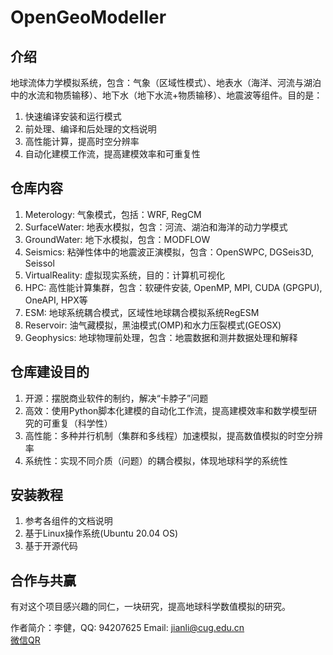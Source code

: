 # OpenGeoModeller

## 介绍

地球流体力学模拟系统，包含：气象（区域性模式）、地表水（海洋、河流与湖泊中的水流和物质输移）、地下水（地下水流+物质输移）、地震波等组件。目的是：
1.  快速编译安装和运行模式
2.  前处理、编译和后处理的文档说明
3.  高性能计算，提高时空分辨率
4.  自动化建模工作流，提高建模效率和可重复性


## 仓库内容

1.  Meterology: 气象模式，包括：WRF, RegCM
2.  SurfaceWater: 地表水模拟，包含：河流、湖泊和海洋的动力学模式
3.  GroundWater: 地下水模拟，包含：MODFLOW
4.	Seismics: 粘弹性体中的地震波正演模拟，包含：OpenSWPC, DGSeis3D, Seissol
5.  VirtualReality: 虚拟现实系统，目的：计算机可视化
6.  HPC: 高性能计算集群，包含：软硬件安装, OpenMP, MPI, CUDA (GPGPU), OneAPI, HPX等
7.  ESM: 地球系统耦合模式，区域性地球耦合模拟系统RegESM
8.  Reservoir: 油气藏模拟，黑油模式(OMP)和水力压裂模式(GEOSX)
9.  Geophysics: 地球物理前处理，包含：地震数据和测井数据处理和解释

## 仓库建设目的

1.  开源：摆脱商业软件的制约，解决“卡脖子”问题
2.  高效：使用Python脚本化建模的自动化工作流，提高建模效率和数学模型研究的可重复（科学性）
3.  高性能：多种并行机制（集群和多线程）加速模拟，提高数值模拟的时空分辨率
4.  系统性：实现不同介质（问题）的耦合模拟，体现地球科学的系统性

## 安装教程

1.  参考各组件的文档说明
2.  基于Linux操作系统(Ubuntu 20.04 OS)
3.  基于开源代码

## 合作与共赢

有对这个项目感兴趣的同仁，一块研究，提高地球科学数值模拟的研究。

作者简介：李健，QQ: 94207625   Email: jianli@cug.edu.cn   
		  [微信QR](./QR-code.jpg)
